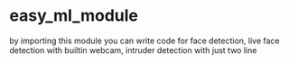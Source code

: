 # easy_ml_module
by importing this module you can write code for face detection, live face detection with builtin webcam, intruder detection with just two line
